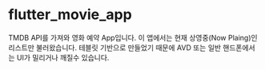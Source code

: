 # flutter_movie_app

TMDB API를 가져와 영화 예약 App입니다.
이 앱에서는 현재 상영중(Now Plaing)인 리스트만 불러왔습니다.
테블릿 기반으로 만들었기 때문에 AVD 또는 일반 핸드폰에서는 UI가 밀리거나 깨질수 있습니다.
